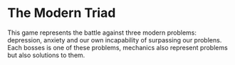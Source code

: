 # The Modern Triad

This game represents the battle against three modern problems: depression, anxiety and
our own incapability of surpassing our problens.
Each bosses is one of these problems, mechanics also represent problems but also 
solutions to them.
